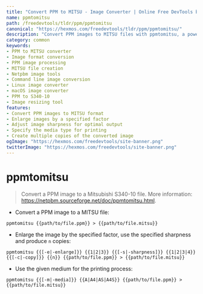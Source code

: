 ```yaml
---
title: "Convert PPM to MITSU - Image Converter | Online Free DevTools by Hexmos"
name: ppmtomitsu
path: /freedevtools/tldr/ppm/ppmtomitsu
canonical: "https://hexmos.com/freedevtools/tldr/ppm/ppmtomitsu/"
description: "Convert PPM images to MITSU files with ppmtomitsu, a powerful image converter. Resize images, adjust sharpness, and specify media types. Free online tool, no registration required."
category: common
keywords:
- PPM to MITSU converter
- Image format conversion
- PPM image processing
- MITSU file creation
- Netpbm image tools
- Command line image conversion
- Linux image converter
- macOS image converter
- PPM to S340-10
- Image resizing tool
features:
- Convert PPM images to MITSU format
- Enlarge images by a specified factor
- Adjust image sharpness for optimal output
- Specify the media type for printing
- Create multiple copies of the converted image
ogImage: "https://hexmos.com/freedevtools/site-banner.png"
twitterImage: "https://hexmos.com/freedevtools/site-banner.png"
---
```


# ppmtomitsu

> Convert a PPM image to a Mitsubishi S340-10 file.
> More information: <https://netpbm.sourceforge.net/doc/ppmtomitsu.html>.

- Convert a PPM image to a MITSU file:

`ppmtomitsu {{path/to/file.ppm}} > {{path/to/file.mitsu}}`

- Enlarge the image by the specified factor, use the specified sharpness and produce `n` copies:

`ppmtomitsu {{[-e|-enlarge]}} {{1|2|3}} {{[-s|-sharpness]}} {{1|2|3|4}} {{[-c|-copy]}} {{n}} {{path/to/file.ppm}} > {{path/to/file.mitsu}}`

- Use the given medium for the printing process:

`ppmtomitsu {{[-m|-media]}} {{A|A4|AS|A4S}} {{path/to/file.ppm}} > {{path/to/file.mitsu}}`
